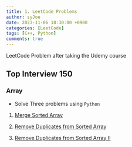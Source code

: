 ```yaml
---
title: 1. LeetCode Problems
author: syJoe
date: 2023-11-06 18:30:00 +0900
categories: [LeetCode]
tags: [C++, Python]
comments: true  
---
```


LeetCode Problem after taking the Udemy course

## Top Interview 150

### Array

- Solve Three problems using `Python`

1. [Merge Sorted Array](https://leetcode.com/problems/merge-sorted-array/description/?envType=study-plan-v2&envId=top-interview-150)

2. [Remove Duplicates from Sorted Array](https://leetcode.com/problems/remove-duplicates-from-sorted-array/?envType=study-plan-v2&envId=top-interview-150)

3. [Remove Duplicates from Sorted Array II](https://leetcode.com/problems/remove-duplicates-from-sorted-array-ii/?envType=study-plan-v2&envId=top-interview-150)
